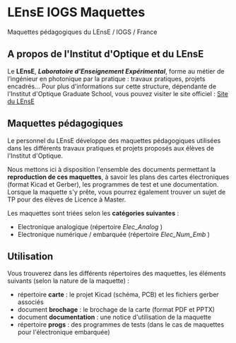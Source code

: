 # LEnsE IOGS Maquettes
Maquettes pédagogiques du LEnsE / IOGS / France

## A propos de l'Institut d'Optique et du LEnsE
Le **LEnsE**, ***Laboratoire d'Enseignement Expérimental***, forme au métier de l’ingénieur en photonique par la pratique : travaux pratiques, projets encadrés… Pour plus d'informations sur cette structure, dépendante de l'Institut d'Optique Graduate School, vous pouvez visiter le site officiel : [Site du LEnsE](http://lense.institutoptique.fr/)

## Maquettes pédagogiques
Le personnel du LEnsE développe des maquettes pédagogiques utilisées dans les différents travaux pratiques et projets proposés aux élèves de l'Institut d'Optique. 

Nous mettons ici à disposition l'ensemble des documents permettant la **reproduction de ces maquettes**, à savoir les plans des cartes électroniques (format Kicad et Gerber), les programmes de test et une documentation. Lorsque la maquette s'y prête, vous pourrez également trouver un sujet de TP pour des élèves de Licence à Master.

Les maquettes sont triées selon les **catégories suivantes** :

- Electronique analogique (répertoire *Elec\_Analog* )
- Electronique numérique / embarquée (répertoire *Elec\_Num\_Emb* )

## Utilisation
Vous trouverez dans les différents répertoires des maquettes, les éléments suivants (selon la nature de la maquette) :

- répertoire **carte** : le projet Kicad (schéma, PCB) et les fichiers gerber associés
- document **brochage** : le brochage de la carte (format PDF et PPTX)
- document **documentation** : une notice d'utilisation de la maquette
- répertoire **progs** : des programmes de tests (dans le cas de maquettes pour l'électronique embarquée)



